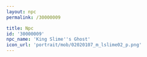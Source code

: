 ```yaml
---
layout: npc
permalink: /30000009

title: Npc
id: '30000009'
npc_name: 'King Slime''s Ghost'
icon_url: 'portrait/mob/02020107_m_lslime02_p.png'
---
```


